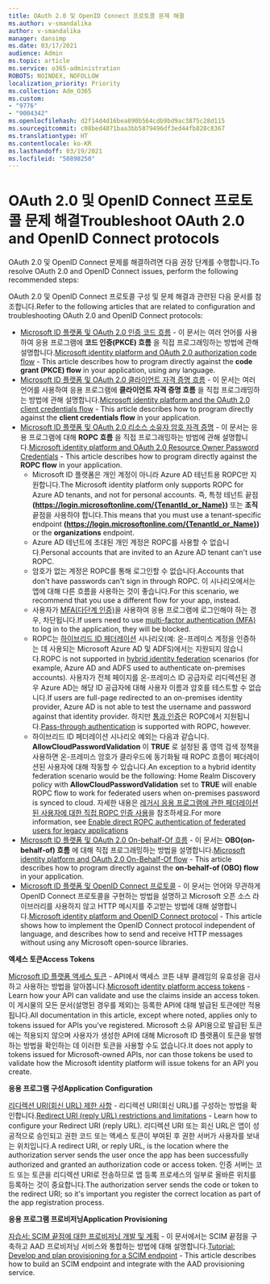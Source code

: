 ```yaml
---
title: OAuth 2.0 및 OpenID Connect 프로토콜 문제 해결
ms.author: v-smandalika
author: v-smandalika
manager: dansimp
ms.date: 03/17/2021
audience: Admin
ms.topic: article
ms.service: o365-administration
ROBOTS: NOINDEX, NOFOLLOW
localization_priority: Priority
ms.collection: Adm_O365
ms.custom:
- "9776"
- "9004342"
ms.openlocfilehash: d2f14d4d16bea890b564cdb9bd9ac3875c28d115
ms.sourcegitcommit: c08bed4071baa3bb5879496df3ed44fb828c8367
ms.translationtype: HT
ms.contentlocale: ko-KR
ms.lasthandoff: 03/19/2021
ms.locfileid: "50898250"
---
```

# <a name="troubleshoot-oauth-20-and-openid-connect-protocols"></a><span data-ttu-id="f3b27-102">OAuth 2.0 및 OpenID Connect 프로토콜 문제 해결</span><span class="sxs-lookup"><span data-stu-id="f3b27-102">Troubleshoot OAuth 2.0 and OpenID Connect protocols</span></span>

<span data-ttu-id="f3b27-103">OAuth 2.0 및 OpenID Connect 문제를 해결하려면 다음 권장 단계를 수행합니다.</span><span class="sxs-lookup"><span data-stu-id="f3b27-103">To resolve OAuth 2.0 and OpenID Connect issues, perform the following recommended steps:</span></span>

<span data-ttu-id="f3b27-104">OAuth 2.0 및 OpenID Connect 프로토콜 구성 및 문제 해결과 관련된 다음 문서를 참조합니다.</span><span class="sxs-lookup"><span data-stu-id="f3b27-104">Refer to the following articles that are related to configuration and troubleshooting OAuth 2.0 and OpenID Connect protocols:</span></span>

- <span data-ttu-id="f3b27-105">[Microsoft ID 플랫폼 및 OAuth 2.0 인증 코드 흐름](https://docs.microsoft.com/azure/active-directory/develop/v2-oauth2-auth-code-flow) - 이 문서는 여러 언어를 사용하여 응용 프로그램에 **코드 인증(PKCE) 흐름** 을 직접 프로그래밍하는 방법에 관해 설명합니다.</span><span class="sxs-lookup"><span data-stu-id="f3b27-105">[Microsoft identity platform and OAuth 2.0 authorization code flow](https://docs.microsoft.com/azure/active-directory/develop/v2-oauth2-auth-code-flow) - This article describes how to program directly against the **code grant (PKCE) flow** in your application, using any language.</span></span>
- <span data-ttu-id="f3b27-106">[Microsoft ID 플랫폼 및 OAuth 2.0 클라이언트 자격 증명 흐름](https://docs.microsoft.com/azure/active-directory/develop/v2-oauth2-client-creds-grant-flow) - 이 문서는 여러 언어를 사용하여 응용 프로그램에 **클라이언트 자격 증명 흐름** 을 직접 프로그래밍하는 방법에 관해 설명합니다.</span><span class="sxs-lookup"><span data-stu-id="f3b27-106">[Microsoft identity platform and the OAuth 2.0 client credentials flow](https://docs.microsoft.com/azure/active-directory/develop/v2-oauth2-client-creds-grant-flow) - This article describes how to program directly against the **client credentials flow** in your application.</span></span>
- <span data-ttu-id="f3b27-107">[Microsoft ID 플랫폼 및 OAuth 2.0 리소스 소유자 암호 자격 증명](https://docs.microsoft.com/azure/active-directory/develop/v2-oauth-ropc) - 이 문서는 응용 프로그램에 대해 **ROPC 흐름** 을 직접 프로그래밍하는 방법에 관해 설명합니다.</span><span class="sxs-lookup"><span data-stu-id="f3b27-107">[Microsoft identity platform and OAuth 2.0 Resource Owner Password Credentials](https://docs.microsoft.com/azure/active-directory/develop/v2-oauth-ropc) - This article describes how to program directly against the **ROPC flow** in your application.</span></span>
    - <span data-ttu-id="f3b27-108">Microsoft ID 플랫폼은 개인 계정이 아니라 Azure AD 테넌트용 ROPC만 지원합니다.</span><span class="sxs-lookup"><span data-stu-id="f3b27-108">The Microsoft identity platform only supports ROPC for Azure AD tenants, and not for personal accounts.</span></span> <span data-ttu-id="f3b27-109">즉, 특정 테넌트 끝점 **(https://login.microsoftonline.com/{TenantId_or_Name})** 또는 **조직** 끝점을 사용하야 합니다.</span><span class="sxs-lookup"><span data-stu-id="f3b27-109">This means that you must use a tenant-specific endpoint **(https://login.microsoftonline.com/{TenantId_or_Name})** or the **organizations** endpoint.</span></span>
    - <span data-ttu-id="f3b27-110">Azure AD 테넌트에 초대된 개인 계정은 ROPC를 사용할 수 없습니다.</span><span class="sxs-lookup"><span data-stu-id="f3b27-110">Personal accounts that are invited to an Azure AD tenant can't use ROPC.</span></span>
    - <span data-ttu-id="f3b27-111">암호가 없는 계정은 ROPC를 통해 로그인할 수 없습니다.</span><span class="sxs-lookup"><span data-stu-id="f3b27-111">Accounts that don't have passwords can't sign in through ROPC.</span></span> <span data-ttu-id="f3b27-112">이 시나리오에서는 앱에 대해 다른 흐름을 사용하는 것이 좋습니다.</span><span class="sxs-lookup"><span data-stu-id="f3b27-112">For this scenario, we recommend that you use a different flow for your app, instead.</span></span>
    - <span data-ttu-id="f3b27-113">사용자가 [MFA(다단계 인증)](https://docs.microsoft.com/azure/active-directory/authentication/concept-mfa-howitworks)을 사용하여 응용 프로그램에 로그인해야 하는 경우, 차단됩니다.</span><span class="sxs-lookup"><span data-stu-id="f3b27-113">If users need to use [multi-factor authentication (MFA)](https://docs.microsoft.com/azure/active-directory/authentication/concept-mfa-howitworks) to log in to the application, they will be blocked.</span></span>
    - <span data-ttu-id="f3b27-114">ROPC는 [하이브리드 ID 페더레이션](https://docs.microsoft.com/azure/active-directory/hybrid/whatis-fed) 시나리오(예: 온-프레미스 계정을 인증하는 데 사용되는 Microsoft Azure AD 및 ADFS)에서는 지원되지 않습니다.</span><span class="sxs-lookup"><span data-stu-id="f3b27-114">ROPC is not supported in [hybrid identity federation](https://docs.microsoft.com/azure/active-directory/hybrid/whatis-fed) scenarios (for example, Azure AD and ADFS used to authenticate on-premises accounts).</span></span> <span data-ttu-id="f3b27-115">사용자가 전체 페이지를 온-프레미스 ID 공급자로 리디렉션된 경우 Azure AD는 해당 ID 공급자에 대해 사용자 이름과 암호를 테스트할 수 없습니다.</span><span class="sxs-lookup"><span data-stu-id="f3b27-115">If users are full-page redirected to an on-premises identity provider, Azure AD is not able to test the username and password against that identity provider.</span></span> <span data-ttu-id="f3b27-116">하지만 [통과 인증](https://docs.microsoft.com/azure/active-directory/hybrid/how-to-connect-pta)은 ROPC에서 지원됩니다.</span><span class="sxs-lookup"><span data-stu-id="f3b27-116">[Pass-through authentication](https://docs.microsoft.com/azure/active-directory/hybrid/how-to-connect-pta) is supported with ROPC, however.</span></span>
    - <span data-ttu-id="f3b27-117">하이브리드 ID 페더레이션 시나리오 예외는 다음과 같습니다. **AllowCloudPasswordValidation** 이 **TRUE** 로 설정된 홈 영역 검색 정책을 사용하면 온-프레미스 암호가 클라우드에 동기화될 때 ROPC 흐름이 페더레이션된 사용자에 대해 작동할 수 있습니다.</span><span class="sxs-lookup"><span data-stu-id="f3b27-117">An exception to a hybrid identity federation scenario would be the following: Home Realm Discovery policy with **AllowCloudPasswordValidation** set to **TRUE** will enable ROPC flow to work for federated users when on-premises password is synced to cloud.</span></span> <span data-ttu-id="f3b27-118">자세한 내용은 [레거시 응용 프로그램에 관한 페더레이션된 사용자에 대한 직접 ROPC 인증 사용](https://docs.microsoft.com/azure/active-directory/manage-apps/configure-authentication-for-federated-users-portal#enable-direct-ropc-authentication-of-federated-users-for-legacy-applications)을 참조하세요.</span><span class="sxs-lookup"><span data-stu-id="f3b27-118">For more information, see [Enable direct ROPC authentication of federated users for legacy applications](https://docs.microsoft.com/azure/active-directory/manage-apps/configure-authentication-for-federated-users-portal#enable-direct-ropc-authentication-of-federated-users-for-legacy-applications)</span></span> 
- <span data-ttu-id="f3b27-119">[Microsoft ID 플랫폼 및 OAuth 2.0 On-behalf-Of 흐름](https://docs.microsoft.com/azure/active-directory/develop/v2-oauth2-on-behalf-of-flow) - 이 문서는 **OBO(on-behalf-of) 흐름** 에 대해 직접 프로그래밍하는 방법을 설명합니다.</span><span class="sxs-lookup"><span data-stu-id="f3b27-119">[Microsoft identity platform and OAuth 2.0 On-Behalf-Of flow](https://docs.microsoft.com/azure/active-directory/develop/v2-oauth2-on-behalf-of-flow) - This article describes how to program directly against the **on-behalf-of (OBO) flow** in your application.</span></span>
- <span data-ttu-id="f3b27-120">[Microsoft ID 플랫폼 및 OpenID Connect 프로토콜](https://docs.microsoft.com/azure/active-directory/develop/v2-protocols-oidc) - 이 문서는 언어와 무관하게 OpenID Connect 프로토콜을 구현하는 방법을 설명하고 Microsoft 오픈 소스 라이브러리를 사용하지 않고 HTTP 메시지를 주고받는 방법에 대해 설명합니다.</span><span class="sxs-lookup"><span data-stu-id="f3b27-120">[Microsoft identity platform and OpenID Connect protocol](https://docs.microsoft.com/azure/active-directory/develop/v2-protocols-oidc) - This article shows how to implement the OpenID Connect protocol independent of language, and describes how to send and receive HTTP messages without using any Microsoft open-source libraries.</span></span>

<span data-ttu-id="f3b27-121">**엑세스 토큰**</span><span class="sxs-lookup"><span data-stu-id="f3b27-121">**Access Tokens**</span></span>

<span data-ttu-id="f3b27-122">[Microsoft ID 플랫폼 액세스 토큰](https://docs.microsoft.com/azure/active-directory/develop/access-tokens) - API에서 액세스 코튼 내부 클레임의 유효성을 검사하고 사용하는 방법을 알아봅니다.</span><span class="sxs-lookup"><span data-stu-id="f3b27-122">[Microsoft identity platform access tokens](https://docs.microsoft.com/azure/active-directory/develop/access-tokens) - Learn how your API can validate and use the claims inside an access token.</span></span> <span data-ttu-id="f3b27-123">이 게시물의 모든 문서(설명된 경우를 제외)는 등록한 API에 대해 발급된 토큰에만 적용됩니다.</span><span class="sxs-lookup"><span data-stu-id="f3b27-123">All documentation in this article, except where noted, applies only to tokens issued for APIs you've registered.</span></span> <span data-ttu-id="f3b27-124">Microsoft 소유 API용으로 발급된 토큰에는 적용되지 않으며 사용자가 생성한 API에 대해 Microsoft ID 플랫폼이 토큰을 발행하는 방법을 확인하는 데 이러한 토큰을 사용할 수도 없습니다.</span><span class="sxs-lookup"><span data-stu-id="f3b27-124">It does not apply to tokens issued for Microsoft-owned APIs, nor can those tokens be used to validate how the Microsoft identity platform will issue tokens for an API you create.</span></span>

<span data-ttu-id="f3b27-125">**응용 프로그램 구성**</span><span class="sxs-lookup"><span data-stu-id="f3b27-125">**Application Configuration**</span></span>

<span data-ttu-id="f3b27-126">[리디렉션 URI(회신 URL) 제한 사항](https://docs.microsoft.com/azure/active-directory/develop/reply-url) - 리디렉션 URI(회신 URL)를 구성하는 방법을 확인합니다.</span><span class="sxs-lookup"><span data-stu-id="f3b27-126">[Redirect URI (reply URL) restrictions and limitations](https://docs.microsoft.com/azure/active-directory/develop/reply-url) - Learn how to configure your Redirect URI (reply URL).</span></span> <span data-ttu-id="f3b27-127">리디렉션 URI 또는 회신 URL은 앱이 성공적으로 승인되고 권한 코드 또는 액세스 토큰이 부여된 후 권한 서버가 사용자를 보내는 위치입니다.</span><span class="sxs-lookup"><span data-stu-id="f3b27-127">A redirect URI, or reply URL, is the location where the authorization server sends the user once the app has been successfully authorized and granted an authorization code or access token.</span></span> <span data-ttu-id="f3b27-128">인증 서버는 코드 또는 토큰을 리디렉션 URI로 전송하므로 앱 등록 프로세스의 일부로 올바른 위치를 등록하는 것이 중요합니다.</span><span class="sxs-lookup"><span data-stu-id="f3b27-128">The authorization server sends the code or token to the redirect URI; so it's important you register the correct location as part of the app registration process.</span></span>

<span data-ttu-id="f3b27-129">**응용 프로그램 프로비저닝**</span><span class="sxs-lookup"><span data-stu-id="f3b27-129">**Application Provisioning**</span></span>

<span data-ttu-id="f3b27-130">[자습서: SCIM 끝점에 대한 프로비저닝 개발 및 계획](https://docs.microsoft.com/azure/active-directory/app-provisioning/use-scim-to-provision-users-and-groups) - 이 문서에서는 SCIM 끝점을 구축하고 AAD 프로비저닝 서비스와 통합하는 방법에 대해 설명합니다.</span><span class="sxs-lookup"><span data-stu-id="f3b27-130">[Tutorial: Develop and plan provisioning for a SCIM endpoint](https://docs.microsoft.com/azure/active-directory/app-provisioning/use-scim-to-provision-users-and-groups) - This article describes how to build an SCIM endpoint and integrate with the AAD provisioning service.</span></span>



